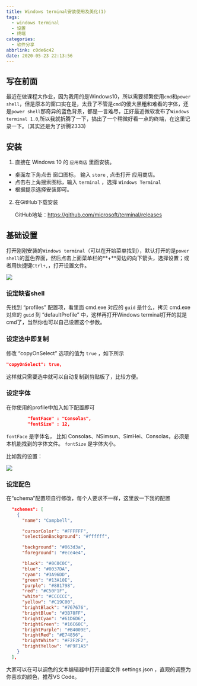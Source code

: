 ```yaml
---
title: Windows terminal安装使用及美化(1)
tags:
  - windows terminal
  - 设置
  - 终端
categories:
  - 软件分享
abbrlink: c0de6c42
date: 2020-05-23 22:13:56
---
```


## 写在前面

最近在做课程大作业，因为我用的是Windows10，所以需要频繁使用`cmd`和`power shell`，但是原本的窗口实在是，太丑了不管是`cmd`的傻大黑粗和难看的字体，还是`power shell`那奇异的蓝色背景，都是一言难尽，正好最近微软发布了`Windows terminal 1.0`,所以我就折腾了一下，搞出了一个稍微好看一点的终端，在这里记录一下。（其实还是为了折腾2333)

<!-- more -->

## 安装

1. 直接在 Windows 10 的 `应用商店` 里面安装。

- 桌面左下角点击 窗口图标， 输入 `store` , 点击打开 应用商店。
- 点击右上角搜索图标，输入 `terminal` ，选择 `Windows Terminal`
- 根据提示选择安装即可。

2. 在GitHub下载安装

   GitHub地址：<https://github.com/microsoft/terminal/releases>

## 基础设置

打开刚刚安装的`Windows terminal`（可以在开始菜单找到），默认打开的是`power shell`的蓝色界面，然后点击上面菜单栏的**+**旁边的向下箭头，选择设置；或者用快捷键`Ctrl+,`，打开设置文件。

![](http://figure.cruisetian.top/img/Snipaste_2020-05-23_20-03-28.png)

### 设定缺省shell

先找到 “profiles” 配置项，看里面 cmd.exe 对应的 `guid` 是什么，拷贝 cmd.exe 对应的 `guid` 到 “defaultProfile” 中，这样再打开Windows terminal打开的就是cmd了，当然你也可以自己设置这个参数。

### 设定选中即复制

修改 “copyOnSelect” 选项的值为 `true` ，如下所示

```json
"copyOnSelect": true,
```

这样就只需要选中就可以自动复制到剪贴板了，比较方便。

### 设定字体

在你使用的profile中加入如下配置即可

```json
        "fontFace" : "Consolas",
        "fontSize" : 12,
```

`fontFace` 是字体名， 比如 Consolas、NSimsun、SimHei、Consolas，必须是本机能找到的字体文件。
`fontSize` 是字体大小。

比如我的设置：

![](http://figure.cruisetian.top/img/Snipaste_2020-05-23_20-32-27.png)

### 设定配色

在“schema”配置项自行修改，每个人要求不一样，这里放一下我的配置

```json
  "schemes": [
    {
      "name": "Campbell",

      "cursorColor": "#FFFFFF",
      "selectionBackground": "#ffffff",

      "background": "#063d3a",
      "foreground": "#ece4e4",

      "black": "#0C0C0C",
      "blue": "#0037DA",
      "cyan": "#3A96DD",
      "green": "#13A10E",
      "purple": "#881798",
      "red": "#C50F1F",
      "white": "#CCCCCC",
      "yellow": "#C19C00",
      "brightBlack": "#767676",
      "brightBlue": "#3B78FF",
      "brightCyan": "#61D6D6",
      "brightGreen": "#16C60C",
      "brightPurple": "#B4009E",
      "brightRed": "#E74856",
      "brightWhite": "#F2F2F2",
      "brightYellow": "#F9F1A5"
    }
  ],
```

大家可以在可以调色的文本编辑器中打开设置文件 settings.json ，直观的调整为你喜欢的颜色，推荐VS Code。
